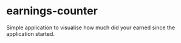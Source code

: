 # earnings-counter
Simple application to visualise how much did your earned since the application started.